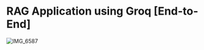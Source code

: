 # RAG Application using Groq [End-to-End]
![IMG_6587](https://github.com/DhirajBembade/Langchain_Groq/assets/115818808/08c965a6-30d0-4031-be89-fd2f9210897a)

